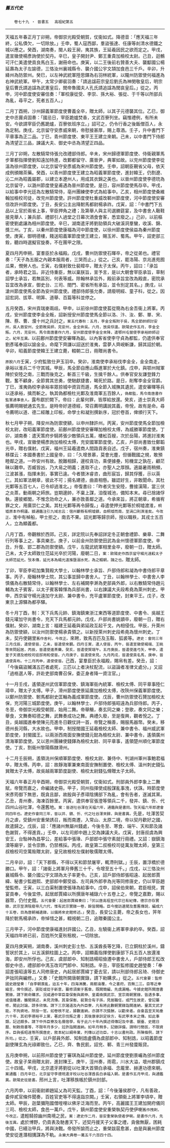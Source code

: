 

##### 舊五代史
　　`卷七十九 ‧ 晉書五`
　`高祖紀第五`

* * *

天福五年春正月丁卯朔，帝御崇光殿受朝賀，仗衞如式。降德音：「應天福三年終，公私債欠，一切除放。」壬申，蜀人寇西鄙，羣盜張達、任康等刦清水德鐵之城以應之。癸酉，湖南奏，閩人殺王昶，夷其族，王延羲因民之欲而定之。甲戌，遣宣徽使楊彥詢使於契丹。辛巳，皇子開封尹、鄭王重貴加檢校太尉。己丑，迴鶻可汗仁美遣使貢良馬白玉，謝冊命也。庚寅，以二王後前右贊善大夫、襲酅國公楊延壽為太子左諭德，三恪汝州襄城縣令、襲介國公宇文頡加食邑三千戶。辛卯，升絳州為防禦州。癸巳，以左神武統軍陸思鐸為右羽林統軍，以隴州防禦使何福進為右神武統軍。甲午，太常少卿裴羽奏：「請追諡莊宗皇后劉氏為神閔敬皇后，明宗皇后曹氏請追諡為武憲皇后，閔帝魯國夫人孔氏請追諡為閔哀皇后。」從之。丙申，河中節度使安審信奏：「軍校康從受、李崇、孫大裕、張從、于千等以所部兵為亂，尋平之，死者五百人。」

二月丁酉朔，沙州歸義軍節度使曹義全卒，贈太師，以其子元德襲其位。乙巳，御史中丞竇貞固奏：「國忌日，宰臣跪爐焚香，文武百寮列坐。竊惟禮例，有所未安。今欲請宰臣仍舊跪爐，百寮依班序立。」詔可之，仍令行香之後飯僧百人，永為定制。庚戌，北京留守安彥威來朝，帝慰接甚厚，賜上尊酒。壬子，升中書門下平章事為正二品。丁巳，青州節度使、東平王王建立來朝。己未，以中書門下侍郎為清望正三品，諫議大夫、御史中丞為清望正四品。

三月丁卯朔，左散騎常侍張允改禮部侍郎。辛未，宋州歸德軍節度使、侍衞親軍馬步軍都指揮使劉知遠加特進，改鄴都留守、廣晉尹，典軍如故。以兖州節度使李從溫為徐州節度使，以北京留守安彥威為宋州節度使。壬申，詔朝臣覲省父母，依天成例頒賜茶藥。癸酉，以青州節度使王建立為昭義軍節度使，進封韓王，仍割遼、沁二州為昭義屬郡，以建立本遼州人，用成其衣錦之美也。以晉州節度使李德珫為北京留守，以潞州節度使皇甫遇為晉州節度使。是日，容州節度使馬存卒。甲戌，以給事中李光廷為左散騎常侍，亳州團練使李式為給事中。乙亥，相州節度使桑維翰加檢校司徒，改兖州節度使。許州節度使杜重威改鄆州節度使，河中節度使安審信改許州節度使。丁丑，長安公主出降駙馬都尉楊承祚。戊寅，詔：「中書門下五品以上官於兩省上事，宰臣押角之禮；及第舉人與主司選勝筵宴，及中書舍人靸鞋接見舉人；兼兵部、禮部引人過堂之日幕次酒食會客，悉宜廢之。」己卯，以前樞密使劉處讓為相州節度使。辛巳，湖南遣牙將劉勍領兵大破溪洞羣蠻，收溪、錦、獎三州。丁亥，以秦州節度使康福為河中節度使，以徐州節度使侯益為秦州節度使。庚寅，御明德樓，餞送昭義軍節度使王建立，賜玉斧、蜀馬。甲午，詔吏部三銓，聽四時選擬官旋奏，不在團甲之限。

夏四月丙申朔，宴羣臣於永福殿。戊戌，曹州防禦使石暉卒，帝之從弟也。禮官奏：「天子為五服之內親本服周者，三哭而止。」從之。己亥，罷洛陽、京兆進苑囿瓜果，憫勞人也。壬寅，右僕射致仕裴皡卒，贈太子太保。丙午，詔曰：「承旨者，承時君之旨。非近侍重臣，無以稟朕旨，宣予言，是以大朝會宰臣承旨，草制詔學士承旨，若無區別，何表等威。除翰林承旨外，殿前承旨宜改為殿直，密院承旨宜改為承宣，御史台、三司、閤門、密省所有承旨，並令別定其名。」庚戌，以滄州節度使馬全節為安州節度使。禮部侍郎張允奏，請廢明經、童子科，從之。因詔宏詞、拔萃、明筭、道舉、百篇等科並停之。

五月癸酉，宋州貢瑞麥兩歧。甲申，以前徐州節度使萇從簡為右金吾衞上將軍。丙戌，安州節度使李金全叛，詔新授安州節度使馬全節以洛、汴、汝、鄭、單、宋、陳、蔡、曹、濮十州之兵討之，`案五代春秋：五月，李金全叛附于吳，馬全節帥師討安州，吳人救安州，全節敗吳師，克安州，金全奔吳。六月，放吳俘還。歐陽史作五月，李金全叛。六月，克安州。馬令南唐書作六月，安州節度使李金全來降，遣鄂州屯營使李承裕帥師迎之。紀年互異。`以前鄜州節度使安審暉為副。以內客省使李守貞為都監，仍遣供奉官劉彥瑤奉詔以諭金全。命麾下齊謙以詔送於淮夷，雲夢人齊峴斬謙，歸其詔於朝。辛卯，昭義節度使韓王王建立薨，輟朝二日，冊贈尚書令。

`原脫六月`壬寅，少府監致仕尹玉羽卒。癸卯，淮南使李承裕伐李金全，金全南走，承裕以淮兵二千守其城。甲辰，馬全節自應山縣進軍於大化鎮。戊申，與鄂州賊軍陣於安陸之南，三戰而後克之，斬首三千級，生擒千餘人。供奉官安友謙登鋒力戰，奮不顧身，全節賞其忠勇，使馳獻捷書，暍死於路。是日，削奪李金全官爵。丁巳，淮夷偽校李承裕率眾掠城中資貨而遁，馬全節入城撫其遺民，遣安審暉等兵以逐承裕，擒而斬之。執其偽都檢杜光鄴及淮南軍五百餘人，`偽都監，馬令南唐書作監軍通事舍人。`露布獻於闕下。帝曰：此輩何罪，皆厚給放還。癸亥，道士崇真大師張薦明賜號通玄先生。是時帝好道德經，常召薦明講說其義，帝悅，故有是命。尋令薦明以道、德二經雕上印板，命學士和凝別撰新序，冠於卷首，俾頒行天下。

秋七月甲子朔，降安州為防禦使額，以申州隸許州。丙寅，安州節度使馬全節加檢校太尉，改昭義軍節度使。前鄜州節度使安審暉加檢校太傅，為威勝軍節度使。丁卯，湖南奏：遣天策府步騎將張少敵領兵五萬，樓舩百艘，次於岳陽，將進討淮夷也。甲戌，宣徽使楊彥詢加檢校太傅，充安國軍節度使。乙亥，戶部尚書致仕鄭韜光卒，贈右僕射。戊寅，福州王延羲遣商人間路貢表自述。戊子，宿州奏，淮東鎮移牒云：本國奏書於上國皇帝，曰：「久增景慕，莫會光塵，但循戰國之規，敢預睦鄰之道。一昨安州有故。脫難相歸，邊校貪功，乘便據壘，矧機宜之孰在，顧茫昧以難申。否臧皆凶，乃大易之明義；進取不止，亦聖人之厚顏。適屬暑雨稍頻，江波甚漲，指揮未到，事實已違。今者猥沐睿咨，曲形宸旨，歸其俘獲，示以英仁。其如軍法朝章，彼此不可；揚名建德，曲直相懸。雖認好生，非敢聞命。其杜光鄴等五百七人，已令却過淮北。」帝復書曰：「昨者灾生安陸，釁接漢陽，當三伏之炎蒸，動兩朝之師旅。豈期邊帥，不稟上謀，洎復城池，備知本末。尋已捨諸俘執，還彼鄉閭，不惟念効命之人，兼亦敦善鄰之道。今承來旨，將正朝章，希循宥罪之文，用廣崇仁之美。其杜光鄴等再令歸復。」尋遣使押光鄴等於桐墟渡淮，`桐墟原本作桐廬。據通鑑注引九域志云：宿州蘄縣有桐墟鎮，自桐墟而南，至渦口則濟淮矣。今改正。`淮中有棹船，甲士拒之，南去不果。詔光鄴等歸京師，授以職秩，其戎士五百人，立為顯義都。

八月丁酉，帝觀稼於西郊。己亥，詳定院以先奉詔詳定冬正朝會禮節、樂章、二舞行列等事上之，事具樂志。庚子，以前金州防禦使田武為金州懷德軍節度使。辛丑，升復、郢二郡為防禦使額。戊午，左龍武統軍相里金卒，廢朝一日，贈太師。己未，太子太師致仕范延光卒於河陽，廢朝二日，`案：歐陽史作西京留守楊光遠殺太子太師范延光。攷本傳，延光本為楊光遠推墮溺水死，為之輟朝，諱之也。`贈太師。

丁卯，宰臣李崧加集賢殿大學士，以翰林學士承旨、戶部侍郎和凝為中書侍郎平章事。丙子，廢翰林學士院，其公事並歸中書舍人。丁丑，以翰林學士、中書舍人李慎儀為右散騎常侍，以翰林學士、左右補闕李澣為吏部員外郎，以右散騎常侍趙元輔為太子賓客，以太子賓客韓惲為兵部尚書，以右諫議大夫段希堯為萊州刺史。甲申，西京留守楊光遠加守太尉、兼中書令，充平盧軍節度使，封東平王。戊子，改東京上源驛為都亭驛。

冬十月丁酉，制：天下兵馬元帥、鎮海鎮東浙江東西等道節度使、中書令、吳越王錢元瓘加守尚書令，充天下兵馬都元帥。戊戌，戶部尚書姚顗卒，廢朝一日，贈右僕射。癸卯，湖南上言：福建王延羲與弟延政互起干戈，內相侵伐。甲辰，升萊州為防禦使額，以汝州防禦使楊承貴領之。以新授萊州刺史段希堯為懷州刺史。丁未，契丹使錫里`舊作舍利，今改正。`來聘，致馬百匹及玉鞍、狐裘等。`遼史：會同三年三月戊辰，遣使使晉，乙未，晉遣使來覲。四月壬寅，遣人使晉，丙午，晉遣宣徽使楊端、王眺等來問起居，丙辰，晉遣使進茶藥，癸亥，晉遣使賀端午。五月庚辰，晉遣使進弓矢，甲申，遣皇子天德及檢校司徒邸用和使晉。六月庚子，晉遣使來見。九月丙戌，晉遣使貢名馬，庚申，晉遣使貢布。十二月丙申，遣使使晉。`己酉，宴羣臣於永福殿，賜帛有差。癸丑，詔：「今後竊盜贓滿五匹者處死，三匹以上者決杖配流，以盜論者准律文處分。」又詔「過格選人等，許赴吏部南曹召保，委正身者降一資注官。」

十一月壬戌，遙領遂州武信軍節度使、鎮海軍衙內統軍、檢校太傅、同平章事陸仁璋卒，贈太子太傅。甲子，滑州節度使景延廣加檢校太傅，改陝州保義軍節度使。以鄭州防禦使、駙馬都尉史匡翰為義成軍節度使。戊辰，曹州防禦使石贇加檢校太保，充河陽三城節度使。庚午，以翰林學士、戶部侍郎張昭遠為兵部侍郎。丙子，冬至，帝御崇光殿受朝賀，始用二舞。帝舉觴，奏玄同之樂；登歌，奏文同之樂；舉食，文舞奏昭德之舞，武舞奏成功之舞。典禮久廢，至是復興，觀者悅之。丁丑，吳越國進奉使陳元亮進冬日觀仗詩一首，帝覽之稱善，賜服馬器幣。癸未，移德州長河縣，大水故也。甲申，制授閩國王延羲檢校太師、兼中書令、福州威武軍節度使，封閩國王。以兩浙西南面安撫使錢元懿為檢校太尉、兼中書令，遙領廣州清海軍節度使。又以恩州團練使錢鐸為檢校太尉、同平章事，遙領楚州順化軍節度使。丁亥，割衞州黎陽縣隸滑州。

十二月壬辰朔，遙領洮州保順軍節度使、檢校太尉、兼侍中、判湖州軍州事鮑君福卒，贈太傅。丙申，詔：故靜海軍兼東南面安撫制置使、檢校太傅、溫州刺史錢弘巽贈太子太傅，故吳越兩軍節度副使、檢校太尉錢弘僔贈太子太師。

天福六年春正月辛酉朔，帝御崇光殿受朝賀，仗衞如式。刑部員外郎李象上二舞賦，帝覽而嘉之，命編諸史冊。甲子，同州指揮使成殷謀亂事洩，伏誅。時節度使宋彥筠御下無恩，既貪且鄙，故殷與子彥璋陰搆部下為亂，會有告者，遂滅其黨。乙丑，青州奏，海凍百餘里。丙寅，遣供奉官張澄等領兵二千，發并、鎮、忻、代四州山谷吐渾，令還舊地。`案：晉逐吐谷渾在天福六年，通鑑與是書同。攷天福六年即遼會同四年也。遼史作會同三年，晉以并、鎮、忻、代之吐谷渾來歸，與是書異。`先是，吐渾苦契丹之虐，受鎮州安重榮誘召，叛而南遷，入常山、太原二境，帝以契丹歡好之國，故遣歸之。戊辰，詔：「應諸州無屬州錢處，今後冬至、寒食、端午、天和節及諸色謝賀，不得進貢。」壬申，以左司郎中趙上交為諫議大夫。戊寅，封唐叔虞為興安王，台駘神為昌寕公，差給事中張瑑、戶部郎中張守素就行冊禮。又詔：嶽鎮海瀆等廟宇，並令崇飾，仍禁樵採。丙戌，故皇第二叔檢校司徒萬友贈太師，皇第三叔檢校司空萬銓贈太尉，皇兄故檢校左僕射敬儒贈太傅。

二月辛卯，詔：「天下郡縣，不得以天和節禁屠宰，輒滯刑獄。」壬辰，置浮橋於德勝口。甲午，詔：「諸衞上將軍月俸舊三十千，令增至五十千。」戊戌，以三恪汝州襄城縣令、襲介國公宇文頡為太子率更令。己亥，詔戶部侍郎張昭遠、起居郎賈緯、秘書少監趙熙、吏部郎中鄭受益、左司員外郎李為光等同修唐史，仍以宰臣趙瑩監修。壬寅，以三白渠制置使張瑑為給事中。戊申，詔侯伯來朝，君臣相見，賞宴貢奉，今後宜停。起居郎賈緯以所撰唐年補錄六十五卷上之，帝覽之嘉歎，賜以器幣，仍付史館。`五代會要：起居郎賈緯奏曰；「伏以唐高祖至代宗已有紀傳，德宗亦存實錄，武宗至濟陰廢帝凡六代，惟有武宗實錄一卷，餘皆闕略。臣今搜訪遺聞及耆舊傳說，編成六十五卷，目為唐朝補遺錄，以備將來史館修述。」`癸丑，長安公主薨，帝之長女也，笄年降於駙馬楊承祚，帝悼惜之甚，輟視朝二日，追贈秦國公主。

三月甲子，河中節度使康福進封許國公。乙丑，左驍衞上將軍李承約卒。癸酉，詔天福四年終已前，百姓所欠夏秋租稅，一切除放。

夏四月庚寅朔，湖南奏，溪州刺史彭士愁、五溪酋長等乞降，已立銅柱於溪州，鑄誓狀於其上，以五溪銅柱圖上之。丙申，詔顯義指揮使劉康部下兵五百人放還淮海，即安州所俘也。己亥，虞部郎中、知制誥楊昭儉遷中書舍人，戶部侍郎王松改御史中丞，禮部郎中溤玉改司門郎中、知制誥。辛丑，宰臣監修國史趙瑩奏：「奉詔差張昭遠等五人同修唐史，內起居郎賈緯丁憂去官，請以刑部侍郎呂琦、侍御史尹拙同與編修。」又奏：「史館所闕唐朝實錄，請下勑購求。」從之。`五代會要：監修國史趙瑩奏：「自李朝喪亂，迨五十年，四海沸騰，兩都淪覆，今之書府，百無二三。臣等近奉綸言，俾令撰述，褒貶或從于新意，纂修須案于舊章，既闕簡編，先虞漏略。今據史館所闕唐書實錄，請下敕命購求。況咸通中宰臣韋保衡與蔣伸、皇甫煥撰武宗、宣宗兩朝實錄，皆遇多事，或值播遷，雖聞撰述，未見流傳。其韋保衡、裴贄合有子孫，見居職任，或門生故吏，曾記纂修，聞此討論，諒多欣愜。請下三京諸道及內外臣寮，凡有將此數朝實錄詣闕進納，量其文武才能，不拘資地，除授一官。如卷帙不足，據數進納，亦請不次獎酬，以勸來者。自會昌至天祐垂六十年，其初李德裕平上黨，著武宗伐叛之書；其後康承訓定徐方，有武寕本末之傳。如此事類，記述頗多。請下中外臣寮及名儒宿學，有于此六十年內撰述得傳記及中書、銀臺、史館日曆、制敕冊書等，不限年月多少，竝許詣闕進納。如年月稍多，記錄詳備，請特行簡拔，不限資序。臣與張昭遠等所撰唐史，敘本紀以綱帝業，列傳以述功臣，十志以書刑政。所陳條例，請下所司。」從之。`壬寅，以戶部員外郎、知制誥盧價為虞部郎中、知制誥，以昭義節度副使陳玄為光祿卿致仕。乙巳，齊、魯民飢，詔兖、鄆、青三州發廩賑貸。

五月庚申朔，以前邢州節度使丁審琪為延州節度使，延州節度使劉景巗為邠州節度使。故皇子杲冊贈太尉，進封陳王。庚午，涇州奏，雨雹，川水大溢，壞州郡鎮戍三十四城。甲戌，北京遣牙將劉從以吐渾大首領白承福、念龎里、赫連功德來朝。`案通鑑：四月辛巳，北京留守李德珫遣牙校以吐谷渾酋長白承福入朝。是書作五月甲戌，與通鑑異。歐陽史從是書。`邢州上言，吐渾移族帳於鎮州封部。

六月丙申，以前衞尉卿趙延乂為司天監。丁酉，詔：「今後藩侯郡守，凡有善政，委倅貳官條件聞奏，百姓官吏等不得遠詣京闕。」壬寅，右領衞上將軍李頃卒，贈太師。甲辰，迦葉彌陁國僧㗌哩以佛牙泛海而至。丙午，高麗國王王建加開府儀同三司、檢校太師，食邑一萬戶。戊午，鎮州節度使安重榮執契丹使伊喇`舊作拽剌，今改正。`遣輕騎掠幽州南境之民，`案：遼史作二月，晉安重榮執使者伊喇。是書作六月，先後互異。`處於博野，仍貢表及馳書天下，述契丹援天子父事之禮，貪傲無厭，困耗中國，巳繕治甲兵，將與決戰。帝發所諭而止之，重榮跋扈愈甚，由是與襄州節度使安從進潛相搆謀為不軌。`永樂大典卷一萬五千六百四十四。`

* * *


